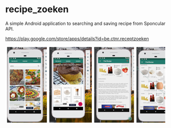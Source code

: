 # recipe_zoeken
A simple Android application to searching and saving recipe from Sponcular API.  

https://play.google.com/store/apps/details?id=be.ctnr.receptzoeken


![Alt text](https://github.com/sevkicetiner/recipe_zoeken/blob/master/app/src/main/res/drawable/RecipeZoekenPlayStore.png?raw=true "Title")
